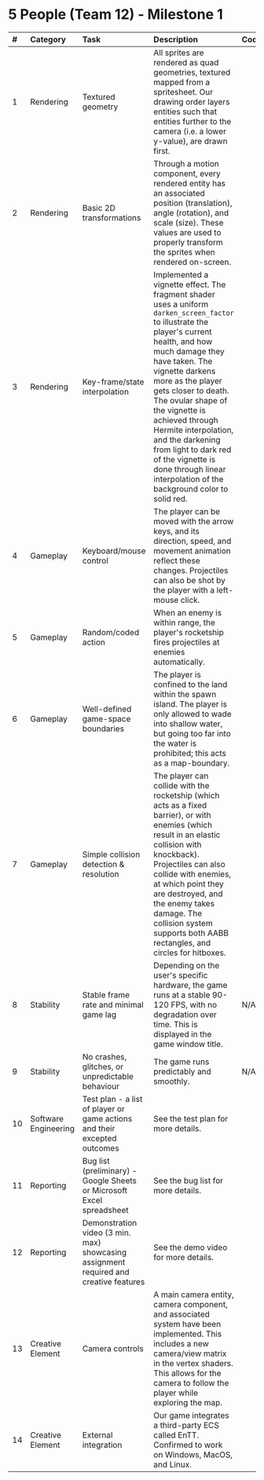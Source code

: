 # 5 People (Team 12) - Milestone 1

| #   | Category             | Task                                                                                  | Description                                                                                                                                                                                                                                                                                                                                                                                                                                            | Code |
| :-- | :------------------- | :------------------------------------------------------------------------------------ | :----------------------------------------------------------------------------------------------------------------------------------------------------------------------------------------------------------------------------------------------------------------------------------------------------------------------------------------------------------------------------------------------------------------------------------------------------- | :--- |
| 1   | Rendering            | Textured geometry                                                                     | All sprites are rendered as quad geometries, textured mapped from a spritesheet. Our drawing order layers entities such that entities further to the camera (i.e. a lower y-value), are drawn first.                                                                                                                                                                                                                                                   |      |
| 2   | Rendering            | Basic 2D transformations                                                              | Through a motion component, every rendered entity has an associated position (translation), angle (rotation), and scale (size). These values are used to properly transform the sprites when rendered on-screen.                                                                                                                                                                                                                                       |      |
| 3   | Rendering            | Key-frame/state interpolation                                                         | Implemented a vignette effect. The fragment shader uses a uniform `darken_screen_factor` to illustrate the player's current health, and how much damage they have taken. The vignette darkens more as the player gets closer to death. The ovular shape of the vignette is achieved through Hermite interpolation, and the darkening from light to dark red of the vignette is done through linear interpolation of the background color to solid red. |      |
| 4   | Gameplay             | Keyboard/mouse control                                                                | The player can be moved with the arrow keys, and its direction, speed, and movement animation reflect these changes. Projectiles can also be shot by the player with a left-mouse click.                                                                                                                                                                                                                                                               |      |
| 5   | Gameplay             | Random/coded action                                                                   | When an enemy is within range, the player's rocketship fires projectiles at enemies automatically.                                                                                                                                                                                                                                                                                                                                                     |      |
| 6   | Gameplay             | Well-defined game-space boundaries                                                    | The player is confined to the land within the spawn island. The player is only allowed to wade into shallow water, but going too far into the water is prohibited; this acts as a map-boundary.                                                                                                                                                                                                                                                        |      |
| 7   | Gameplay             | Simple collision detection & resolution                                               | The player can collide with the rocketship (which acts as a fixed barrier), or with enemies (which result in an elastic collision with knockback). Projectiles can also collide with enemies, at which point they are destroyed, and the enemy takes damage. The collision system supports both AABB rectangles, and circles for hitboxes.                                                                                                             |      |
| 8   | Stability            | Stable frame rate and minimal game lag                                                | Depending on the user's specific hardware, the game runs at a stable 90-120 FPS, with no degradation over time. This is displayed in the game window title.                                                                                                                                                                                                                                                                                            | N/A  |
| 9   | Stability            | No crashes, glitches, or unpredictable behaviour                                      | The game runs predictably and smoothly.                                                                                                                                                                                                                                                                                                                                                                                                                | N/A  |
| 10  | Software Engineering | Test plan - a list of player or game actions and their excepted outcomes              | See the test plan for more details.                                                                                                                                                                                                                                                                                                                                                                                                                    |      |
| 11  | Reporting            | Bug list (preliminary) - Google Sheets or Microsoft Excel spreadsheet                 | See the bug list for more details.                                                                                                                                                                                                                                                                                                                                                                                                                     |      |
| 12  | Reporting            | Demonstration video (3 min. max) showcasing assignment required and creative features | See the demo video for more details.                                                                                                                                                                                                                                                                                                                                                                                                                   |      |
| 13  | Creative Element     | Camera controls                                                                       | A main camera entity, camera component, and associated system have been implemented. This includes a new camera/view matrix in the vertex shaders. This allows for the camera to follow the player while exploring the map.                                                                                                                                                                                                                            |
| 14  | Creative Element     | External integration                                                                  | Our game integrates a third-party ECS called EnTT. Confirmed to work on Windows, MacOS, and Linux.                                                                                                                                                                                                                                                                                                                                                     |
